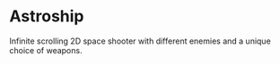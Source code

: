 # Astroship
Infinite scrolling 2D space shooter with different enemies and a unique choice of weapons.
